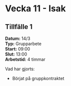 # Vecka 11 - Isak

## Tillfälle 1  
**Datum:** 	14/3  
**Typ:** 	Grupparbete    
**Start:**	09:00  
**Slut:**	13:00  
**Arbetstid:**	4 timmar   

Vad har gjorts:  
- Börjat på gruppkontraktet


